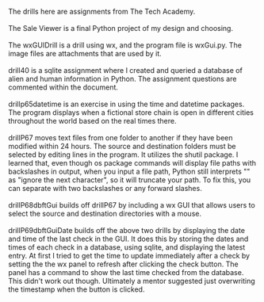 The drills here are assignments from The Tech Academy. 
</br></br>
The Sale Viewer is a final Python project of my design and choosing.
</br></br>
The wxGUIDrill is a drill using wx, and the program file is wxGui.py. The image files are attachments that are used by it.
</br></br>
drill40 is a sqlite assignment where I created and queried a database of alien and human information in Python. The assignment questions are commented within the document. 
</br></br>
drillp65datetime is an exercise in using the time and datetime packages. The program displays when a fictional store chain is open in different cities throughout the world based on the real times there.
</br></br>
drillP67 moves text files from one folder to another if they have been modified within 24 hours. The source and destination folders must be selected by editing lines in the program. It utilizes the shutil package. 
I learned that, even though os package commands will display file paths with backslashes in output, when you input a file path, Python still interprets "\" as "ignore the next character", 
so it will truncate your path. To fix this, you can separate with two backslashes or any forward slashes.
</br></br>
drillP68dbftGui builds off drillP67 by including a wx GUI that allows users to select the source and destination directories with a mouse.
</br></br>
drillP69dbftGuiDate builds off the above two drills by displaying the date and time of the last check in the GUI. 
It does this by storing the dates and times of each check in a database, using sqlite, and displaying the latest entry.
At first I tried to get the time to update immediately after a check by setting the the wx panel to refresh after clicking the check button. The panel has a command to show the last time checked from the database. This didn't work out though. Ultimately a mentor suggested just overwriting the timestamp when the button is clicked.




